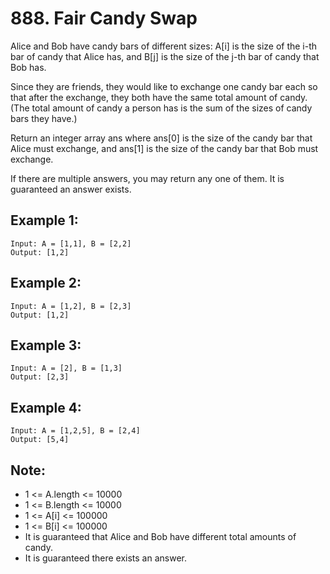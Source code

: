 # 888. Fair Candy Swap

Alice and Bob have candy bars of different sizes: A[i] is the size of the i-th bar of candy that Alice has, and B[j] is the size of the j-th bar of candy that Bob has.

Since they are friends, they would like to exchange one candy bar each so that after the exchange, they both have the same total amount of candy.  (The total amount of candy a person has is the sum of the sizes of candy bars they have.)

Return an integer array ans where ans[0] is the size of the candy bar that Alice must exchange, and ans[1] is the size of the candy bar that Bob must exchange.

If there are multiple answers, you may return any one of them.  It is guaranteed an answer exists.

## Example 1:

```
Input: A = [1,1], B = [2,2]
Output: [1,2]
```

## Example 2:

```
Input: A = [1,2], B = [2,3]
Output: [1,2]
```

## Example 3:

```
Input: A = [2], B = [1,3]
Output: [2,3]
```

## Example 4:

```
Input: A = [1,2,5], B = [2,4]
Output: [5,4]
```

## Note:

* 1 <= A.length <= 10000
* 1 <= B.length <= 10000
* 1 <= A[i] <= 100000
* 1 <= B[i] <= 100000
* It is guaranteed that Alice and Bob have different total amounts of candy.
* It is guaranteed there exists an answer.